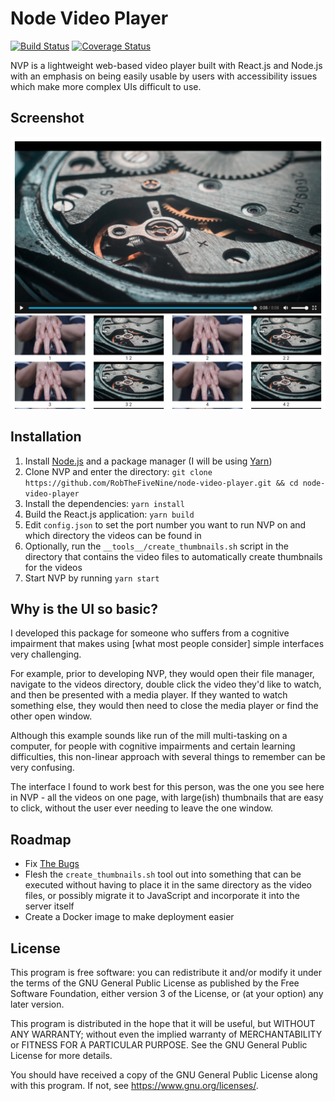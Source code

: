 Node Video Player
=================
[![Build Status](https://github.com/RobTheFiveNine/node-video-player/workflows/build/badge.svg?branch=master)](https://github.com/RobTheFiveNine/node-video-player/actions?query=workflow%3Abuild+branch%3Amaster) [![Coverage Status](https://coveralls.io/repos/github/RobTheFiveNine/node-video-player/badge.svg?branch=master)](https://coveralls.io/github/RobTheFiveNine/node-video-player?branch=master) 

NVP is a lightweight web-based video player built with React.js and Node.js with an emphasis on being easily usable by users with accessibility issues which make more complex UIs difficult to use.

Screenshot
----------
![](.github/screenshot.png)

Installation
------------
1. Install [Node.js](https://nodejs.org/en/) and a package manager (I will be using [Yarn](https://yarnpkg.com/))
2. Clone NVP and enter the directory: `git clone https://github.com/RobTheFiveNine/node-video-player.git && cd node-video-player`
3. Install the dependencies: `yarn install`
4. Build the React.js application: `yarn build`
5. Edit `config.json` to set the port number you want to run NVP on and which directory the videos can be found in
6. Optionally, run the `__tools__/create_thumbnails.sh` script in the directory that contains the video files to automatically create thumbnails for the videos
7. Start NVP by running `yarn start`

Why is the UI so basic?
-----------------------
I developed this package for someone who suffers from a cognitive impairment that makes using [what most people consider] simple interfaces very challenging.

For example, prior to developing NVP, they would open their file manager, navigate to the videos directory, double click the video they'd like to watch, and then be presented with a media player. If they wanted to watch something else, they would then need to close the media player or find the other open window.

Although this example sounds like run of the mill multi-tasking on a computer, for people with cognitive impairments and certain learning difficulties, this non-linear approach with several things to remember can be very confusing.

The interface I found to work best for this person, was the one you see here in NVP - all the videos on one page, with large(ish) thumbnails that are easy to click, without the user ever needing to leave the one window.

Roadmap
-------
- Fix [The Bugs](https://github.com/RobTheFiveNine/node-video-player/issues)
- Flesh the `create_thumbnails.sh` tool out into something that can be executed without having to place it in the same directory as the video files, or possibly migrate it to JavaScript and incorporate it into the server itself
- Create a Docker image to make deployment easier

License
-------
This program is free software: you can redistribute it and/or modify it under the terms of the GNU General Public License as published by the Free Software Foundation, either version 3 of the License, or (at your option) any later version.

This program is distributed in the hope that it will be useful, but WITHOUT ANY WARRANTY; without even the implied warranty of MERCHANTABILITY or FITNESS FOR A PARTICULAR PURPOSE.  See the GNU General Public License for more details.

You should have received a copy of the GNU General Public License along with this program.  If not, see <https://www.gnu.org/licenses/>.

